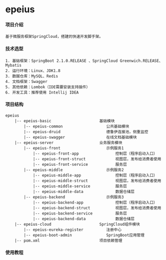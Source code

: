 # epeius

#### 项目介绍
    基于微服务框架SpringCloud，搭建的快速开发脚手架。

#### 技术选型
    1. 基础框架：SpringBoot 2.1.0.RELEASE 、SpringCloud Greenwich.RELEASE、Mybatis
    2. 运行环境：Linux、JDK1.8
    3. 数据仓库：MySQL、Redis
    4. 文档框架：Swagger
    5. 其他依赖：Lombok（IDE需要安装支持插件）
    6. 开发工具：推荐使用 Intellij IDEA

#### 项目结构
    epeius
        |-- epeius-basic                     基础模块
            |-- epeius-common                   公共基础模块
            |-- epeius-druid                    德鲁伊连接池，侧重监控
            |-- epeius-swagger                  在线文档基础模块
        |-- epeius-server                    业务服务模块
            |-- epeius-front                    示例服务1
                |-- epeius-front-app                控制层（程序启动入口）
                |-- epeius-front-struct             视图层，发布给消费者使用
                |-- epeius-front-service            服务层
            |-- epeius-middle                   示例服务2
                |-- epeius-middle-app               控制层（程序启动入口）
                |-- epeius-middle-struct            视图层，发布给消费者使用
                |-- epeius-middle-service           服务层
                |-- epeius-middle-data              数据仓储层
            |-- epeius-backend                  示例服务3
                |-- epeius-backend-app              控制层（程序启动入口）
                |-- epeius-backend-struct           视图层，发布给消费者使用
                |-- epeius-backend-service          服务层
                |-- epeius-backend-data             数据仓储层
        |-- epeius-cloud                     SpringCloud组件模块
            |-- epeius-eureka-register          注册中心
            |-- epeius-boot-admin               SpringBoot应用管理
        |-- pom.xml                          项目依赖管理

#### 使用教程
